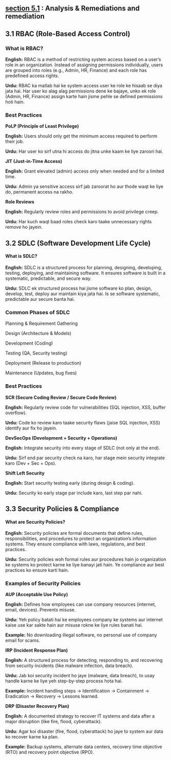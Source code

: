 ## **[section 5.1](https://github.com/sherazi1214/-Given-a-scenario/edit/main/README.md)** : Analysis & Remediations and remediation

## 3.1 RBAC (Role-Based Access Control)
### What is RBAC?

**English:**
RBAC is a method of restricting system access based on a user’s role in an organization. Instead of assigning permissions individually, users are grouped into roles (e.g., Admin, HR, Finance) and each role has predefined access rights.

**Urdu:**
RBAC ka matlab hai ke system access user ke role ke hisaab se diya jata hai. Har user ko alag alag permissions dene ke bajaye, unko ek role (Admin, HR, Finance) assign karte hain jisme pehle se defined permissions hoti hain.

### Best Practices

**PoLP (Principle of Least Privilege)**

**English:** Users should only get the minimum access required to perform their job.

**Urdu:** Har user ko sirf utna hi access do jitna unke kaam ke liye zaroori hai.

**JIT (Just-in-Time Access)**

**English:** Grant elevated (admin) access only when needed and for a limited time.

**Urdu:** Admin ya sensitive access sirf jab zaroorat ho aur thode waqt ke liye do, permanent access na rakho.

**Role Reviews**

**English:** Regularly review roles and permissions to avoid privilege creep.

**Urdu:** Har kuch waqt baad roles check karo taake unnecessary rights remove ho jayein.

## 3.2 SDLC (Software Development Life Cycle)
#### What is SDLC?

**English:**
SDLC is a structured process for planning, designing, developing, testing, deploying, and maintaining software. It ensures software is built in a systematic, predictable, and secure way.

**Urdu:**
SDLC ek structured process hai jisme software ko plan, design, develop, test, deploy aur maintain kiya jata hai. Is se software systematic, predictable aur secure banta hai.

### Common Phases of SDLC

Planning & Requirement Gathering

Design (Architecture & Models)

Development (Coding)

Testing (QA, Security testing)

Deployment (Release to production)

Maintenance (Updates, bug fixes)

### Best Practices

**SCR (Secure Coding Review / Secure Code Review)**

**English:** Regularly review code for vulnerabilities (SQL injection, XSS, buffer overflow).

**Urdu:** Code ko review karo taake security flaws (jaise SQL injection, XSS) identify aur fix ho jayein.

**DevSecOps (Development + Security + Operations)**

**English:** Integrate security into every stage of SDLC (not only at the end).

**Urdu:** Sirf end par security check na karo, har stage mein security integrate karo (Dev + Sec + Ops).

**Shift Left Security**

**English:** Start security testing early (during design & coding).

**Urdu:** Security ko early stage par include karo, last step par nahi.


## 3.3 Security Policies & Compliance
#### What are Security Policies?

**English:**
Security policies are formal documents that define rules, responsibilities, and procedures to protect an organization’s information systems. They ensure compliance with laws, regulations, and best practices.

**Urdu:**
Security policies woh formal rules aur procedures hain jo organization ke systems ko protect karne ke liye banayi jati hain. Ye compliance aur best practices ko ensure karti hain.

### Examples of Security Policies

**AUP (Acceptable Use Policy)**

**English:** Defines how employees can use company resources (internet, email, devices). Prevents misuse.

**Urdu:** Yeh policy batati hai ke employees company ke systems aur internet kaise use kar sakte hain aur misuse rokne ke liye rules banati hai.

**Example:** No downloading illegal software, no personal use of company email for scams.

**IRP (Incident Response Plan)**

**English:** A structured process for detecting, responding to, and recovering from security incidents (like malware infection, data breach).

 **Urdu:** Jab koi security incident ho jaye (malware, data breach), to usay handle karne ke liye yeh step-by-step process hota hai.

**Example:** Incident handling steps → Identification → Containment → Eradication → Recovery → Lessons learned.

**DRP (Disaster Recovery Plan)**

**English:** A documented strategy to recover IT systems and data after a major disruption (like fire, flood, cyberattack).

**Urdu:** Agar koi disaster (fire, flood, cyberattack) ho jaye to system aur data ko recover karne ka plan.

**Example:** Backup systems, alternate data centers, recovery time objective (RTO) and recovery point objective (RPO).

